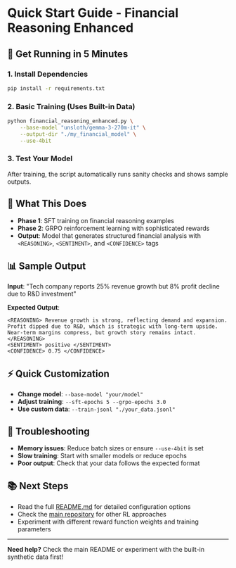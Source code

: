 # Quick Start Guide - Financial Reasoning Enhanced

## 🚀 Get Running in 5 Minutes

### 1. Install Dependencies
```bash
pip install -r requirements.txt
```

### 2. Basic Training (Uses Built-in Data)
```bash
python financial_reasoning_enhanced.py \
    --base-model "unsloth/gemma-3-270m-it" \
    --output-dir "./my_financial_model" \
    --use-4bit
```

### 3. Test Your Model
After training, the script automatically runs sanity checks and shows sample outputs.

## 🎯 What This Does

- **Phase 1**: SFT training on financial reasoning examples
- **Phase 2**: GRPO reinforcement learning with sophisticated rewards
- **Output**: Model that generates structured financial analysis with `<REASONING>`, `<SENTIMENT>`, and `<CONFIDENCE>` tags

## 📊 Sample Output

**Input**: "Tech company reports 25% revenue growth but 8% profit decline due to R&D investment"

**Expected Output**:
```
<REASONING> Revenue growth is strong, reflecting demand and expansion. Profit dipped due to R&D, which is strategic with long-term upside. Near-term margins compress, but growth story remains intact. </REASONING>
<SENTIMENT> positive </SENTIMENT>
<CONFIDENCE> 0.75 </CONFIDENCE>
```

## ⚡ Quick Customization

- **Change model**: `--base-model "your/model"`
- **Adjust training**: `--sft-epochs 5 --grpo-epochs 3.0`
- **Use custom data**: `--train-jsonl "./your_data.jsonl"`

## 🔧 Troubleshooting

- **Memory issues**: Reduce batch sizes or ensure `--use-4bit` is set
- **Slow training**: Start with smaller models or reduce epochs
- **Poor output**: Check that your data follows the expected format

## 📚 Next Steps

- Read the full [README.md](README.md) for detailed configuration options
- Check the [main repository](../README.md) for other RL approaches
- Experiment with different reward function weights and training parameters

---

**Need help?** Check the main README or experiment with the built-in synthetic data first!
